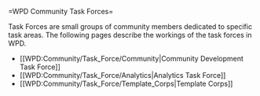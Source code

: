 =WPD Community Task Forces=

Task Forces are small groups of community members dedicated to specific task areas. The following pages describe the workings of the task forces in WPD.

* [[WPD:Community/Task_Force/Community|Community Development Task Force]]
* [[WPD:Community/Task_Force/Analytics|Analytics Task Force]]
* [[WPD:Community/Task_Force/Template_Corps|Template Corps]]